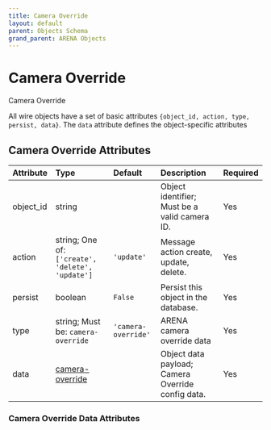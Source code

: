 ```yaml
---
title: Camera Override
layout: default
parent: Objects Schema
grand_parent: ARENA Objects
---
```


<!--CAUTION: This file is autogenerated from https://github.com/arenaxr/arena-schemas. Changes made here may be overwritten.-->


Camera Override
===============


Camera Override

All wire objects have a set of basic attributes ```{object_id, action, type, persist, data}```. The ```data``` attribute defines the object-specific attributes

Camera Override Attributes
---------------------------

|Attribute|Type|Default|Description|Required|
| :--- | :--- | :--- | :--- | :--- |
|object_id|string||Object identifier; Must be a valid camera ID.|Yes|
|action|string; One of: ```['create', 'delete', 'update']```|```'update'```|Message action create, update, delete.|Yes|
|persist|boolean|```False```|Persist this object in the database.|Yes|
|type|string; Must be: ```camera-override```|```'camera-override'```|ARENA camera override data|Yes|
|data|[camera-override](camera-override)||Object data payload; Camera Override config data.|Yes|

### Camera Override Data Attributes
